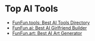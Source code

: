 # Top AI Tools
- [FunFun.tools: Best AI Tools Directory](https://www.funfun.tools/)
- [FunFun.ai: Best AI Girlfriend Builder](https://www.funfun.ai/)
- [FunFun.art: Best AI Art Generator](https://www.funfun.art/)
